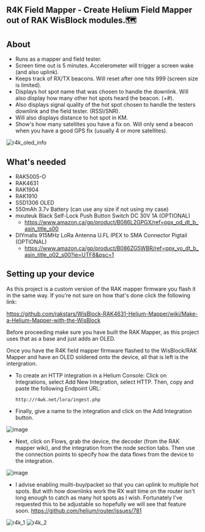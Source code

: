 ## R4K Field Mapper - Create Helium Field Mapper out of RAK WisBlock modules.🗺️

## About
- Runs as a mapper and field tester.
- Screen time out is 5 minutes. Accelerometer will trigger a screen wake (and also uplink).
- Keeps track of RX/TX beacons. Will reset after one hits 999 (screen size is limited).
- Displays hot spot name that was chosen to handle the downlink. Will also display how many other hot spots heard the beacon. (+#).
- Also displays signal quality of the hot spot chosen to handle the testers downlink and the field tester. (RSSI/SNR).
- Will also displays distance to hot spot in KM.
- Show's how many satellites you have a fix on. Will only send a beacon when you have a good GPS fix (usually 4 or more satellites). 

![r4k_oled_info](https://user-images.githubusercontent.com/5049300/180697646-bcd53024-a1a1-4088-8c95-0b9183925b27.png)

## What's needed
- RAK5005-O
- RAK4631
- RAK1904
- RAK1910
- SSD1306 OLED
- 550mAh 3.7v Battery (can use any size if not using my case)
- mxuteuk Black Self-Lock Push Button Switch DC 30V 1A (OPTIONAL)
  - https://www.amazon.ca/gp/product/B086L2GPGX/ref=ppx_od_dt_b_asin_title_s00
 - DIYmalls 915MHz LoRa Antenna U.FL IPEX to SMA Connector Pigtail (OPTIONAL)
   - https://www.amazon.ca/gp/product/B086ZG5WBR/ref=ppx_yo_dt_b_asin_title_o02_s00?ie=UTF8&psc=1
  
## Setting up your device

As this project is a custom version of the RAK mapper firmware you flash it in the same way. If you're not sure on how that's done click the following link:

https://github.com/rakstars/WisBlock-RAK4631-Helium-Mapper/wiki/Make-a-Helium-Mapper-with-the-WisBlock

Before proceeding make sure you have built the RAK Mapper, as this project uses that as a base and just adds an OLED.

Once you have the R4K field mapper firmware flashed to the WisBlock/RAK Mapper and have an OLED soldered onto the device, all that is left is the intergration. 

- To create an HTTP integration in a Helium Console:
  Click on Integrations, select Add New Integration, select HTTP. Then, copy and paste the following Endpoint URL:

  ```http://r4wk.net/lora/ingest.php```

- Finally, give a name to the integration and click on the Add Integration button.

![image](https://user-images.githubusercontent.com/5049300/180680303-f1ae971e-3530-4046-ab12-2a1864c988fd.png)

- Next, click on Flows, grab the device, the decoder (from the RAK mapper wiki), and the integration from the node section tabs. Then use the connection points to specify how the data flows from the device to the integration.

![image](https://user-images.githubusercontent.com/5049300/180680481-daaa9f0d-5440-42de-b955-56d24a4bd4af.png)

- I advise enabling muilti-buy/packet so that you can uplink to multiple hot spots. But with how downlinks work the RX wait time on the router isn't long enough to catch as many hot spots as I wish. Fortunately I've requested this to be adjustable so hopefully we will see that feature soon. 
https://github.com/helium/router/issues/781

![r4k_1](https://user-images.githubusercontent.com/5049300/184007910-419ad6a0-6b1e-4d84-a6f2-9b4e66c802da.png)
![r4k_2](https://user-images.githubusercontent.com/5049300/184006683-ccbdd8d7-2d93-4afa-a609-32267d0bd55e.png)

